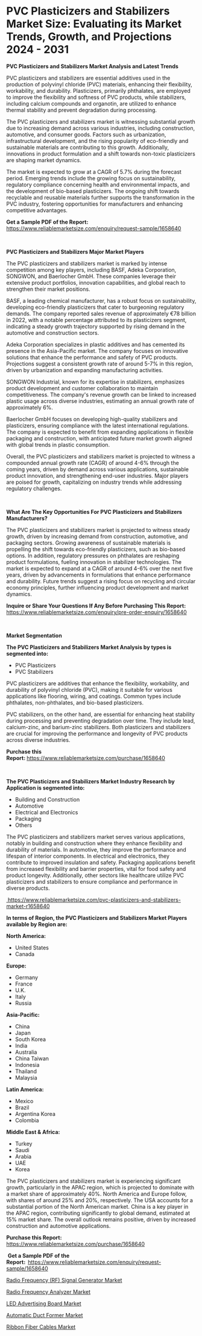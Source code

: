 <p><h1>PVC Plasticizers and Stabilizers Market Size: Evaluating its Market Trends, Growth, and Projections 2024 - 2031</h1></p><p><strong>PVC Plasticizers and Stabilizers Market Analysis and Latest Trends</strong></p>
<p><p>PVC plasticizers and stabilizers are essential additives used in the production of polyvinyl chloride (PVC) materials, enhancing their flexibility, workability, and durability. Plasticizers, primarily phthalates, are employed to improve the flexibility and softness of PVC products, while stabilizers, including calcium compounds and organotin, are utilized to enhance thermal stability and prevent degradation during processing.</p><p>The PVC plasticizers and stabilizers market is witnessing substantial growth due to increasing demand across various industries, including construction, automotive, and consumer goods. Factors such as urbanization, infrastructural development, and the rising popularity of eco-friendly and sustainable materials are contributing to this growth. Additionally, innovations in product formulation and a shift towards non-toxic plasticizers are shaping market dynamics.</p><p>The market is expected to grow at a CAGR of 5.7% during the forecast period. Emerging trends include the growing focus on sustainability, regulatory compliance concerning health and environmental impacts, and the development of bio-based plasticizers. The ongoing shift towards recyclable and reusable materials further supports the transformation in the PVC industry, fostering opportunities for manufacturers and enhancing competitive advantages.</p></p>
<p><strong>Get a Sample PDF of the Report:&nbsp;</strong> <a href="https://www.reliablemarketsize.com/enquiry/request-sample/1658640?utm_campaign=1131&utm_medium=2&utm_source=Github&utm_content=ia&utm_term=28092024&utm_id=pvc-plasticizers-and-stabilizers">https://www.reliablemarketsize.com/enquiry/request-sample/1658640</a></p>
<p>&nbsp;</p>
<p><strong>PVC Plasticizers and Stabilizers Major Market Players</strong></p>
<p><p>The PVC plasticizers and stabilizers market is marked by intense competition among key players, including BASF, Adeka Corporation, SONGWON, and Baerlocher GmbH. These companies leverage their extensive product portfolios, innovation capabilities, and global reach to strengthen their market positions.</p><p>BASF, a leading chemical manufacturer, has a robust focus on sustainability, developing eco-friendly plasticizers that cater to burgeoning regulatory demands. The company reported sales revenue of approximately €78 billion in 2022, with a notable percentage attributed to its plasticizers segment, indicating a steady growth trajectory supported by rising demand in the automotive and construction sectors.</p><p>Adeka Corporation specializes in plastic additives and has cemented its presence in the Asia-Pacific market. The company focuses on innovative solutions that enhance the performance and safety of PVC products. Projections suggest a consistent growth rate of around 5-7% in this region, driven by urbanization and expanding manufacturing activities.</p><p>SONGWON Industrial, known for its expertise in stabilizers, emphasizes product development and customer collaboration to maintain competitiveness. The company's revenue growth can be linked to increased plastic usage across diverse industries, estimating an annual growth rate of approximately 6%.</p><p>Baerlocher GmbH focuses on developing high-quality stabilizers and plasticizers, ensuring compliance with the latest international regulations. The company is expected to benefit from expanding applications in flexible packaging and construction, with anticipated future market growth aligned with global trends in plastic consumption.</p><p>Overall, the PVC plasticizers and stabilizers market is projected to witness a compounded annual growth rate (CAGR) of around 4-6% through the coming years, driven by demand across various applications, sustainable product innovation, and strengthening end-user industries. Major players are poised for growth, capitalizing on industry trends while addressing regulatory challenges.</p></p>
<p>&nbsp;</p>
<p><strong>What Are The Key Opportunities For PVC Plasticizers and Stabilizers Manufacturers?</strong></p>
<p><p>The PVC plasticizers and stabilizers market is projected to witness steady growth, driven by increasing demand from construction, automotive, and packaging sectors. Growing awareness of sustainable materials is propelling the shift towards eco-friendly plasticizers, such as bio-based options. In addition, regulatory pressures on phthalates are reshaping product formulations, fueling innovation in stabilizer technologies. The market is expected to expand at a CAGR of around 4-6% over the next five years, driven by advancements in formulations that enhance performance and durability. Future trends suggest a rising focus on recycling and circular economy principles, further influencing product development and market dynamics.</p></p>
<p><strong>Inquire or Share Your Questions If Any Before Purchasing This Report:</strong> <a href="https://www.reliablemarketsize.com/enquiry/pre-order-enquiry/1658640?utm_campaign=1131&utm_medium=2&utm_source=Github&utm_content=ia&utm_term=28092024&utm_id=pvc-plasticizers-and-stabilizers">https://www.reliablemarketsize.com/enquiry/pre-order-enquiry/1658640</a></p>
<p>&nbsp;</p>
<p><strong>Market Segmentation</strong></p>
<p><strong>The PVC Plasticizers and Stabilizers Market Analysis by types is segmented into:</strong></p>
<p><ul><li>PVC Plasticizers</li><li>PVC Stabilizers</li></ul></p>
<p><p>PVC plasticizers are additives that enhance the flexibility, workability, and durability of polyvinyl chloride (PVC), making it suitable for various applications like flooring, wiring, and coatings. Common types include phthalates, non-phthalates, and bio-based plasticizers. </p><p>PVC stabilizers, on the other hand, are essential for enhancing heat stability during processing and preventing degradation over time. They include lead, calcium-zinc, and barium-zinc stabilizers. Both plasticizers and stabilizers are crucial for improving the performance and longevity of PVC products across diverse industries.</p></p>
<p><strong>Purchase this Report:&nbsp;</strong><a href="https://www.reliablemarketsize.com/purchase/1658640?utm_campaign=1131&utm_medium=2&utm_source=Github&utm_content=ia&utm_term=28092024&utm_id=pvc-plasticizers-and-stabilizers">https://www.reliablemarketsize.com/purchase/1658640</a></p>
<p>&nbsp;</p>
<p><strong>The PVC Plasticizers and Stabilizers Market Industry Research by Application is segmented into:</strong></p>
<p><ul><li>Building and Construction</li><li>Automotive</li><li>Electrical and Electronics</li><li>Packaging</li><li>Others</li></ul></p>
<p><p>The PVC plasticizers and stabilizers market serves various applications, notably in building and construction where they enhance flexibility and durability of materials. In automotive, they improve the performance and lifespan of interior components. In electrical and electronics, they contribute to improved insulation and safety. Packaging applications benefit from increased flexibility and barrier properties, vital for food safety and product longevity. Additionally, other sectors like healthcare utilize PVC plasticizers and stabilizers to ensure compliance and performance in diverse products.</p></p>
<p><a href="https://www.reliablemarketsize.com/pvc-plasticizers-and-stabilizers-market-r1658640?utm_campaign=1131&utm_medium=2&utm_source=Github&utm_content=ia&utm_term=28092024&utm_id=pvc-plasticizers-and-stabilizers">&nbsp;https://www.reliablemarketsize.com/pvc-plasticizers-and-stabilizers-market-r1658640</a></p>
<p><strong>In terms of Region, the PVC Plasticizers and Stabilizers Market Players available by Region are:</strong></p>
<p>
    <p> <strong> North America: </strong>
        <ul>
            <li>United States</li>
            <li>Canada</li>
        </ul>
        </p> 
    <p> <strong> Europe: </strong>
        <ul>
            <li>Germany</li>
            <li>France</li>
            <li>U.K.</li>
            <li>Italy</li>
            <li>Russia</li>
        </ul>
        </p> 
    <p> <strong> Asia-Pacific: </strong>
        <ul>
            <li>China</li>
            <li>Japan</li>
            <li>South Korea</li>
            <li>India</li>
            <li>Australia</li>
            <li>China Taiwan</li>
            <li>Indonesia</li>
            <li>Thailand</li>
            <li>Malaysia</li>
        </ul>
        </p> 
    <p> <strong> Latin America: </strong>
        <ul>
            <li>Mexico</li>
            <li>Brazil</li>
            <li>Argentina Korea</li>
            <li>Colombia</li>
        </ul>
        </p> 
    <p> <strong> Middle East & Africa: </strong>
        <ul>
            <li>Turkey</li>
            <li>Saudi</li>
            <li>Arabia</li>
            <li>UAE</li>
            <li>Korea</li>
        </ul>
    </p>
    </p>
<p><p>The PVC plasticizers and stabilizers market is experiencing significant growth, particularly in the APAC region, which is projected to dominate with a market share of approximately 40%. North America and Europe follow, with shares of around 25% and 20%, respectively. The USA accounts for a substantial portion of the North American market. China is a key player in the APAC region, contributing significantly to global demand, estimated at 15% market share. The overall outlook remains positive, driven by increased construction and automotive applications.</p></p>
<p><strong>Purchase this Report: </strong><a href="https://www.reliablemarketsize.com/purchase/1658640?utm_campaign=1131&utm_medium=2&utm_source=Github&utm_content=ia&utm_term=28092024&utm_id=pvc-plasticizers-and-stabilizers">https://www.reliablemarketsize.com/purchase/1658640</a></p>
<p>&nbsp;<strong>Get a Sample PDF of the Report:&nbsp;&nbsp;</strong><a href="https://www.reliablemarketsize.com/enquiry/request-sample/1658640?utm_campaign=1131&utm_medium=2&utm_source=Github&utm_content=ia&utm_term=28092024&utm_id=pvc-plasticizers-and-stabilizers">https://www.reliablemarketsize.com/enquiry/request-sample/1658640</a></p>
<p><strong></strong></p>
<p><p><a href="https://issuu.com/reportprime-2/docs/radio-frequency-rf-signal-generator_77eabe2201db00?utm_campaign=1131&utm_medium=2&utm_source=Github&utm_content=ia&utm_term=28092024&utm_id=pvc-plasticizers-and-stabilizers">Radio Frequency (RF) Signal Generator Market</a></p><p><a href="https://issuu.com/reportprime-2/docs/radio-frequency-analyzer-market-siz_2974bb170c6575?utm_campaign=1131&utm_medium=2&utm_source=Github&utm_content=ia&utm_term=28092024&utm_id=pvc-plasticizers-and-stabilizers">Radio Frequency Analyzer Market</a></p><p><a href="https://www.linkedin.com/pulse/global-led-advertising-board-market-analysis-key-trends-future-qbq9e?trackingId=sgxwHff%2FTMquJaoqwqrAmQ%3D%3D&utm_campaign=1131&utm_medium=2&utm_source=Github&utm_content=ia&utm_term=28092024&utm_id=pvc-plasticizers-and-stabilizers">LED Advertising Board Market</a></p><p><a href="https://github.com/CliffMedina6/Market-Research-Report-List-6/blob/main/automatic-duct-former-market.md?utm_campaign=1131&utm_medium=2&utm_source=Github&utm_content=ia&utm_term=28092024&utm_id=pvc-plasticizers-and-stabilizers">Automatic Duct Former Market</a></p><p><a href="https://www.linkedin.com/pulse/market-forecasting-change-global-ribbon-fiber-cables-dynamics-jmaie?trackingId=65%2B7JePOT2qJWHneARXMvQ%3D%3D&utm_campaign=1131&utm_medium=2&utm_source=Github&utm_content=ia&utm_term=28092024&utm_id=pvc-plasticizers-and-stabilizers">Ribbon Fiber Cables Market</a></p></p>